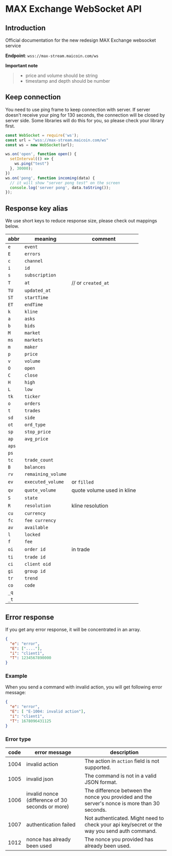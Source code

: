 # MAX Exchange WebSocket API

## Introduction

Official documentation for the new redesign MAX Exchange websocket service

__Endpoint__: `wss://max-stream.maicoin.com/ws`

__Important note__
> * price and volume should be string
> * timestamp and depth should be number

## Keep connection

You need to use ping frame to keep connection with server. If server doesn't receive your ping for 130 seconds, the connection will be closed by server side. Some libraries will do this for you, so please check your library first.

```javascript
const WebSocket = require('ws');
const url = "wss://max-stream.maicoin.com/ws"
const ws = new WebSocket(url);

ws.on('open', function open() {
  setInterval(() => {
    ws.ping("test")
  }, 30000);
})
ws.on('pong', function incoming(data) {
  // it will show "server pong test" on the screen
  console.log('server pong', data.toString());
});
```

## Response key alias
We use short keys to reduce response size, please check out mappings below.

| abbr | meaning            | comment             |
| ---- | ------------------ | ------------------- |
| `e`  | `event`            | 
| `E`  | `errors`           | 
| `c`  | `channel`          | 
| `i`  | `id`               | 
| `s`  | `subscription`     | 
| `T`  | `at`               | // or `created_at` |
| `TU` | `updated_at`       |
| `ST` | `startTime`        | 
| `ET` | `endTime`          | 
| `k`  | `kline`            | 
| `a`  | `asks`             | 
| `b`  | `bids`             | 
| `M`  | `market`           | 
| `ms` | `markets`          |
| `m`  | `maker`            | 
| `p`  | `price`            | 
| `v`  | `volume`           | 
| `O`  | `open`             | 
| `C`  | `close`            | 
| `H`  | `high`             | 
| `L`  | `low`              | 
| `tk` | `ticker`           | 
| `o`  | `orders`           | 
| `t`  | `trades`           | 
| `sd` | `side`             | 
| `ot` | `ord_type`         | 
| `sp` | `stop_price`       | 
| `ap` | `avg_price`        | 
| `aps`|                    |
| `ps` |                    |
| `tc` | `trade_count`      | 
| `B`  | `balances`         | 
| `rv` | `remaining_volume` | 
| `ev` | `executed_volume`  | or `filled` |
| `qv` | `quote_volume`     | quote volume used in kline |
| `S`  | `state`            | 
| `R`  | `resolution`       | kline resolution |
| `cu` | `currency`         | 
| `fc` | `fee currency`     | 
| `av` | `available`        | 
| `l`  | `locked`           | 
| `f`  | `fee`              | 
| `oi` | `order id`         | in trade |
| `ti` | `trade id`         | 
| `ci` | `client oid`       | 
| `gi` | `group id`         | 
| `tr` | `trend`            | 
| `co` | `code`             |
| `_q` |                    |
| `_t` |                    |


## Error response

If you get any error response, it will be concentrated in an array.

```json
{
  "e": "error",
  "E": ["...."],
  "i": "client1",
  "T": 1234567890000
}
```

### Example

When you send a command with invalid action, you will get following error message:

```json
{
  "e": "error",
  "E": [ "E-1004: invalid action"],
  "i": "client1",
  "T": 1678096431125
}
```

### Error type 

| code | error message                                    | description             
| ---- | ------------------------------------------------ | ------------------- 
| 1004 | invalid action                                   | The action in `action` field is not supported.
| 1005 | invalid json                                     | The command is not in a valid JSON format.
| 1006 | invalid nonce (difference of 30 seconds or more) | The difference between the nonce you provided and the server's nonce is more than 30 seconds.
| 1007 | authentication failed                            | Not authenticated. Might need to check your api key/secret or the way you send auth command.
| 1012 | nonce has already been used                      | The nonce you provided has already been used.
